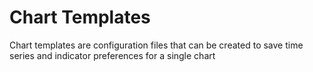Chart Templates
=====
Chart templates are configuration files that can be created to save time series and indicator preferences for a single chart
